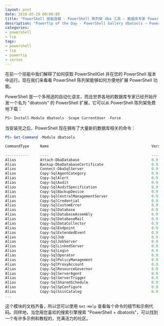 ```yaml
---
layout: post
date: 2018-05-29 00:00:00
title: "PowerShell 技能连载 - PowerShell 陈列架 dba 工具 – 数据库专家 PowerShell 扩展"
description: "PowerTip of the Day - PowerShell Gallery dbatools – PowerShell Extension for Database Professionals"
categories:
- powershell
- tip
tags:
- powershell
- tip
- powertip
- series
---
```

在前一个技能中我们解释了如何获取 PowerShellGet 并在您的 PowerShell 版本中运行。现在我们来看看 PowerShell 陈列架能够如何方便地扩展 PowerShell 功能。

PowerShell 是一个多用途的自动化语言，而且世界各地的数据库专家已经开始开发一个名为 "dbatools" 的 PowerShell 扩展，它可以从 PowerShell 陈列架免费地下载：

```powershell
PS> Install-Module dbatools -Scope CurrentUser -Force
```

当安装完之后，PowerShell 现在拥有了大量新的数据库相关的命令：

```powershell
PS> Get-Command -Module dbatools

CommandType     Name                                               Version    Sou
                                                                                rce
-----------     ----                                               -------    ---
Alias           Attach-DbaDatabase                                 0.9.332    dba
Alias           Backup-DbaDatabaseCertificate                      0.9.332    dba
Alias           Connect-DbaSqlServer                               0.9.332    dba
Alias           Copy-SqlAgentCategory                              0.9.332    dba
Alias           Copy-SqlAlert                                      0.9.332    dba
Alias           Copy-SqlAudit                                      0.9.332    dba
Alias           Copy-SqlAuditSpecification                         0.9.332    dba
Alias           Copy-SqlBackupDevice                               0.9.332    dba
Alias           Copy-SqlCentralManagementServer                    0.9.332    dba
Alias           Copy-SqlCredential                                 0.9.332    dba
Alias           Copy-SqlCustomError                                0.9.332    dba
Alias           Copy-SqlDatabase                                   0.9.332    dba
Alias           Copy-SqlDatabaseAssembly                           0.9.332    dba
Alias           Copy-SqlDatabaseMail                               0.9.332    dba
Alias           Copy-SqlDataCollector                              0.9.332    dba
Alias           Copy-SqlEndpoint                                   0.9.332    dba
Alias           Copy-SqlExtendedEvent                              0.9.332    dba
Alias           Copy-SqlJob                                        0.9.332    dba
Alias           Copy-SqlJobServer                                  0.9.332    dba
Alias           Copy-SqlLinkedServer                               0.9.332    dba
Alias           Copy-SqlLogin                                      0.9.332    dba
Alias           Copy-SqlOperator                                   0.9.332    dba
Alias           Copy-SqlPolicyManagement                           0.9.332    dba
Alias           Copy-SqlProxyAccount                               0.9.332    dba
Alias           Copy-SqlResourceGovernor                           0.9.332    dba
Alias           Copy-SqlServerAgent                                0.9.332    dba
Alias           Copy-SqlServerTrigger                              0.9.332    dba
Alias           Copy-SqlSharedSchedule                             0.9.332    dba
Alias           Copy-SqlSpConfigure                                0.9.332    dba
Alias           Copy-SqlSsisCatalog                                0.9.332    dba 
...
```

这个模块的文档齐备，所以您可以使用 `Get-Help` 查看每个命令的细节和示例代码。同样地，当您用您喜欢的搜索引擎搜索 "PowerShell + dbatools"，可以找到一个有许多示例和教程的，充满活力的社区。

<!--本文国际来源：[PowerShell Gallery dbatools – PowerShell Extension for Database Professionals](http://community.idera.com/powershell/powertips/b/tips/posts/powershell-gallery-dbatools-powershell-extension-for-database-professionals)-->
